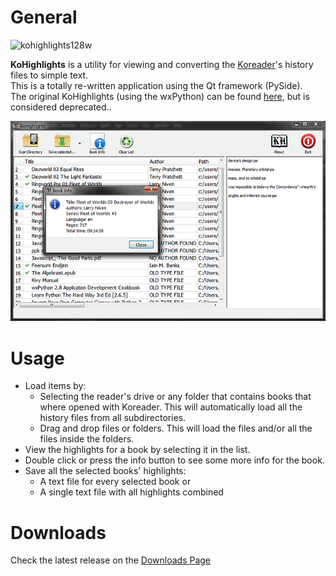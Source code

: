 # General
![kohighlights128w](https://cloud.githubusercontent.com/assets/14363074/9978678/22e01940-5f49-11e5-8112-bc58b8f0f56f.png)

**KoHighlights** is a utility for viewing and converting the [Koreader](https://github.com/koreader/koreader)'s history files to simple text.  
This is a totally re-written application using the Qt framework (PySide).  
The original KoHighlights (using the wxPython) can be found [here](https://github.com/noonkey/KoHighlights), but is considered deprecated..


![HighLights ScreenShot 01](screen1.png)

# Usage
* Load items by:
    * Selecting the reader's drive or any folder that contains books that where opened with Koreader. This will automatically load all the history files from all subdirectories.
    * Drag and drop files or folders. This will load the files and/or all the files inside the folders.
* View the highlights for a book by selecting it in the list.
* Double click or press the info button to see some more info for the book.
* Save all the selected books' highlights:
    * A text file for every selected book or
    * A single text file with all highlights combined

# Downloads 

Check the latest release on the [Downloads Page](https://github.com/noembryo/KoHighlights/releases)
